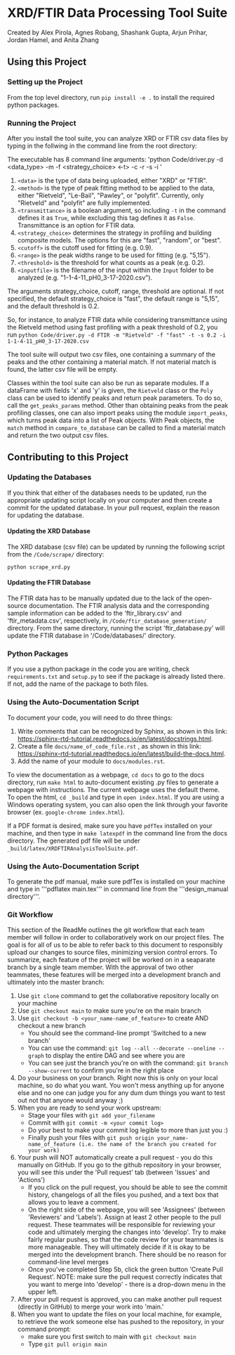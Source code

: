 # XRD/FTIR Data Processing Tool Suite
Created by Alex Pirola, Agnes Robang, Shashank Gupta, Arjun Prihar, Jordan Hamel, and Anita Zhang

## Using this Project

### Setting up the Project

From the top level directory, run `pip install -e .` to install the required python packages.

### Running the Project
After you install the tool suite, you can analyze XRD or FTIR csv data files by typing in the follwing in the command line from the root directory:

The executable has 8 command line arguments: 
'python Code/driver.py -d <data_type> -m <method> -f <strategy_choice> <-t> -c <cutoff> -r <range> -s <threshold> -i <filename>'
1. `<data>` is the type of data being uploaded, either "XRD" or "FTIR".
2. `<method>` is the type of peak fitting method to be applied to the data, either "Rietveld", "Le-Bail", "Pawley", or "polyfit". Currently, only "Rietveld" and "polyfit" are fully implemented.
3. `<transmittance>` is a boolean argument, so including `-t` in the command defines it as `True`, while excluding this tag defines it as `False`. Transmittance is an option for FTIR data. 
4. `<strategy_choice>` determines the strategy in profiling and building composite models. The options for this are "fast", "random", or "best".
5. `<cutoff>` is the cutoff used for fitting (e.g. 0.9).
6. `<range>` is the peak widths range to be used for fitting (e.g. "5,15").
7. `<threshold>` is the threshold for what counts as a peak (e.g. 0.2).
8. `<inputfile>` is the filename of the input within the `Input` folder to be analyzed (e.g. "1-1-4-11_pH0_3-17-2020.csv").

The arguments strategy_choice, cutoff, range, threshold are optional. If not specified, the default strategy_choice is "fast", the default range is "5,15", and the default threshold is 0.2. 

So, for instance, to analyze FTIR data while considering transmittance using the Rietveld method using fast profiling with a peak threshold of 0.2, you run
`python Code/driver.py -d FTIR -m "Rietveld" -f "fast" -t -s 0.2 -i 1-1-4-11_pH0_3-17-2020.csv`

The tool suite will output two csv files, one containing a summary of the peaks and the other containing a material match. If not material match is found, the latter csv file will be empty.

Classes within the tool suite can also be run as separate modules. If a dataFrame with fields 'x' and 'y' is given, the ```Rietveld``` class or the ```Poly``` class can be used to identify peaks and return peak parameters. To do so, call the ```get_peaks_params``` method. Other than obtaining peaks from the peak profiling classes, one can also import peaks using the module ```import_peaks```, which turns peak data into a list of Peak objects. With Peak objects, the ```match``` method in ```compare_to_database``` can be called to find a material match and return the two output csv files.

## Contributing to this Project

### Updating the Databases
If you think that either of the databases needs to be updated, run the
appropriate updating script locally on your computer and then create a
commit for the updated database. In your pull request, explain the 
reason for updating the database.

#### Updating the XRD Database
The XRD database (csv file) can be updated by running the following script
from the `/Code/scrape/` directory:
```
python scrape_xrd.py
```

#### Updating the FTIR Database
The FTIR data has to be manually updated due to the lack of the open-source documentation. The FTIR analysis data and the corresponding sample information can be added to the 'ftir_library.csv' and 'ftir_metadata.csv', respectively, in `/Code/ftir_database_generation/` directory. From the same directory, running the script 'ftir_database.py' will update the FTIR database in '/Code/databases/' directory. 

### Python Packages
If you use a python package in the code you are writing, check `requirements.txt` and `setup.py` to see if the package is
already listed there. If not, add the name of the package to both files.

### Using the Auto-Documentation Script
To document your code, you will need to do three things:
1. Write comments that can be recognized by Sphinx, as shown in this link: https://sphinx-rtd-tutorial.readthedocs.io/en/latest/docstrings.html.
2. Create a file ```docs/name_of_code_file.rst``` , as shown in this link: https://sphinx-rtd-tutorial.readthedocs.io/en/latest/build-the-docs.html.
3. Add the name of your module to ```docs/modules.rst```.

To view the documentation as a webpage, ```cd docs``` to go to the docs directory, run ```make html``` to auto-document existing .py files to generate a webpage with instructions. The current webpage uses the default theme.
To open the html, ```cd _build``` and type in ```open index.html```. If you are using a Windows operating system, you can also open the link through your favorite browser (ex. ```google-chrome index.html```).

If a PDF format is desired, make sure you have ```pdfTex``` installed on your machine, and then type in ```make latexpdf``` in the command line from the docs directory. The generated pdf file will be under ```_build/latex/XRDFTIRAnalysisToolSuite.pdf```.

### Using the Auto-Documentation Script
To generate the pdf manual, make sure pdfTex is installed on your machine and type in '''pdflatex main.tex''' in command line from the '''design_manual directory'''.  
    
### Git Workflow
This section of the ReadMe outlines the git workflow that each team member will follow in order to collaboratively work on our project files. The goal is for all of us to be able to refer back to this document to responsibly upload our changes to source files, minimizing version control errors. To summarize, each feature of the project will be worked on in a seaparate branch by a single team member. With the approval of two other teammates, these features will be merged into a development branch and ultimately into the master branch:

1. Use ```git clone``` command to get the collaborative repository locally on your machine
2. Use ```git checkout main``` to make sure you're on the main branch
3. Use ```git checkout -b <your_name-name_of_feature>``` to create AND checkout a new branch
     * You should see the command-line prompt 'Switched to a new branch'
     * You can use the command: ```git log --all --decorate --oneline --graph``` to display the entire DAG and see where you are
     * You can see just the branch you're on with the command: ```git branch --show-current``` to confirm you're in the right place
4. Do your business on your branch. Right now this is only on your local machine, so do what you want. You won't mess anything up for anyone else and no one can judge you for any dum dum things you want to test out not that anyone would anyway ;)
5. When you are ready to send your work upstream:
     * Stage your files with ```git add your_filename```
     * Commit with ```git commit -m <your commit log>```
     * Do your best to make your commit log legible to more than just you :)
     * Finally push your files with ```git push origin your_name-name_of_feature (i.e. the name of the branch you created for your work)```
6. Your push will NOT automatically create a pull request - you do this manually on GitHub. If you go to the github repository in your browser, you will see this under the 'Pull request' tab (between 'Issues' and 'Actions')
     * If you click on the pull request, you should be able to see the commit history, changelogs of all the files you pushed, and a text box that allows you to leave a comment. 
     * On the right side of the webpage, you will see 'Assignees' (between 'Reviewers' and 'Labels'). Assign at least 2 other people to the pull request. These teammates will be responsible for reviewing your code and ultimately merging the changes into 'develop'. Try to make fairly regular pushes, so that the code review for your teammates is more manageable. They will ultimately decide if it is okay to be merged into the development branch. There should be no reason for command-line level merges
     * Once you've completed Step 5b, click the green button 'Create Pull Request'. NOTE: make sure the pull request correctly indicates that you want to merge into 'develop' - there is a drop-down menu in the upper left. 
7. After your pull request is approved, you can make another pull request (directly in GitHub) to merge your work into 'main.' 
8. When you want to update the files on your local machine, for example, to retrieve the work someone else has pushed to the repository, in your command prompt:
     * make sure you first switch to main with ```git checkout main```
     * Type ```git pull origin main```
